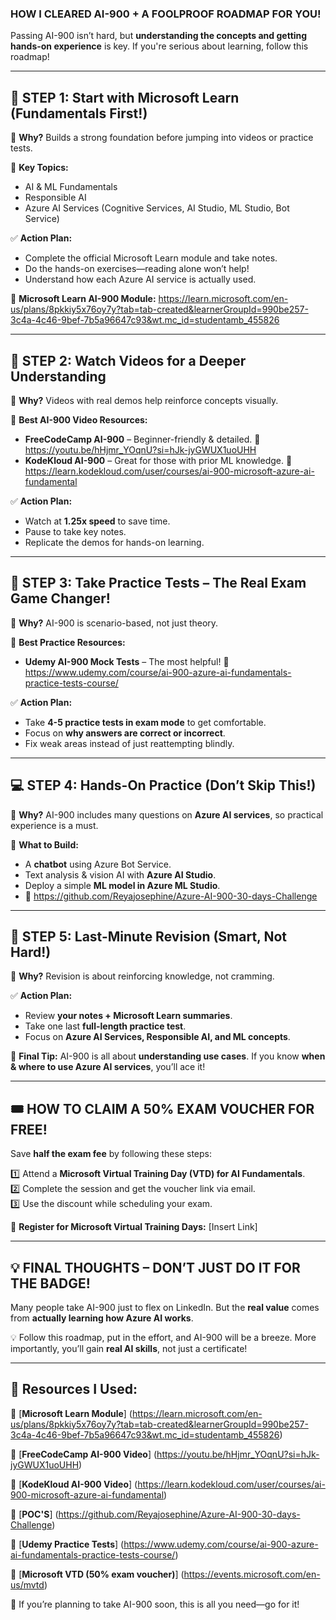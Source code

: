 ### HOW I CLEARED AI-900 + A FOOLPROOF ROADMAP FOR YOU!

Passing AI-900 isn’t hard, but **understanding the concepts and getting hands-on experience** is key. If you're serious about learning, follow this roadmap!

---

## 📍 STEP 1: Start with Microsoft Learn (Fundamentals First!)
📌 **Why?** Builds a strong foundation before jumping into videos or practice tests.

👀 **Key Topics:**
- AI & ML Fundamentals  
- Responsible AI  
- Azure AI Services (Cognitive Services, AI Studio, ML Studio, Bot Service)  

✅ **Action Plan:**
- Complete the official Microsoft Learn module and take notes.  
- Do the hands-on exercises—reading alone won’t help!  
- Understand how each Azure AI service is actually used.  

🔗 **Microsoft Learn AI-900 Module:** https://learn.microsoft.com/en-us/plans/8pkkiy5x76oy7y?tab=tab-created&learnerGroupId=990be257-3c4a-4c46-9bef-7b5a96647c93&wt.mc_id=studentamb_455826 

---

## 🎥 STEP 2: Watch Videos for a Deeper Understanding
📌 **Why?** Videos with real demos help reinforce concepts visually.

📌 **Best AI-900 Video Resources:**
- **FreeCodeCamp AI-900** – Beginner-friendly & detailed.
🔗 https://youtu.be/hHjmr_YOqnU?si=hJk-jyGWUX1uoUHH
- **KodeKloud AI-900** – Great for those with prior ML knowledge.
🔗 https://learn.kodekloud.com/user/courses/ai-900-microsoft-azure-ai-fundamental

✅ **Action Plan:**
- Watch at **1.25x speed** to save time.  
- Pause to take key notes.  
- Replicate the demos for hands-on learning.  

---

## 📝 STEP 3: Take Practice Tests – The Real Exam Game Changer!
📌 **Why?** AI-900 is scenario-based, not just theory.

📌 **Best Practice Resources:**
- **Udemy AI-900 Mock Tests** – The most helpful!
  🔗 https://www.udemy.com/course/ai-900-azure-ai-fundamentals-practice-tests-course/

✅ **Action Plan:**
- Take **4-5 practice tests in exam mode** to get comfortable.  
- Focus on **why answers are correct or incorrect**.  
- Fix weak areas instead of just reattempting blindly.  

---

## 💻 STEP 4: Hands-On Practice (Don’t Skip This!)
📌 **Why?** AI-900 includes many questions on **Azure AI services**, so practical experience is a must.

🔧 **What to Build:**
- A **chatbot** using Azure Bot Service.  
- Text analysis & vision AI with **Azure AI Studio**.  
- Deploy a simple **ML model in Azure ML Studio**.
- 🔗 https://github.com/Reyajosephine/Azure-AI-900-30-days-Challenge
---

## 📖 STEP 5: Last-Minute Revision (Smart, Not Hard!)
📌 **Why?** Revision is about reinforcing knowledge, not cramming.

✅ **Action Plan:**
- Review **your notes + Microsoft Learn summaries**.  
- Take one last **full-length practice test**.  
- Focus on **Azure AI Services, Responsible AI, and ML concepts**.  

🎯 **Final Tip:** AI-900 is all about **understanding use cases**. If you know **when & where to use Azure AI services**, you’ll ace it!

---

## 🎟 HOW TO CLAIM A 50% EXAM VOUCHER FOR FREE!
Save **half the exam fee** by following these steps:

1️⃣ Attend a **Microsoft Virtual Training Day (VTD) for AI Fundamentals**.  
2️⃣ Complete the session and get the voucher link via email.  
3️⃣ Use the discount while scheduling your exam.  

🔗 **Register for Microsoft Virtual Training Days:** [Insert Link]  

---

## 💡 FINAL THOUGHTS – DON’T JUST DO IT FOR THE BADGE!
Many people take AI-900 just to flex on LinkedIn. But the **real value** comes from **actually learning how Azure AI works**.

💡 Follow this roadmap, put in the effort, and AI-900 will be a breeze. More importantly, you’ll gain **real AI skills**, not just a certificate!

---

## 📌 Resources I Used:

 🔗 [**Microsoft Learn Module**] (https://learn.microsoft.com/en-us/plans/8pkkiy5x76oy7y?tab=tab-created&learnerGroupId=990be257-3c4a-4c46-9bef-7b5a96647c93&wt.mc_id=studentamb_455826)

 🔗 [**FreeCodeCamp AI-900 Video**] (https://youtu.be/hHjmr_YOqnU?si=hJk-jyGWUX1uoUHH)

 🔗 [**KodeKloud AI-900 Video**] (https://learn.kodekloud.com/user/courses/ai-900-microsoft-azure-ai-fundamental)

 🔗 [**POC'S**] (https://github.com/Reyajosephine/Azure-AI-900-30-days-Challenge)

 🔗 [**Udemy Practice Tests**] (https://www.udemy.com/course/ai-900-azure-ai-fundamentals-practice-tests-course/)

 🔗 [**Microsoft VTD (50% exam voucher)**] (https://events.microsoft.com/en-us/mvtd)


🚀 If you’re planning to take AI-900 soon, this is all you need—go for it!
